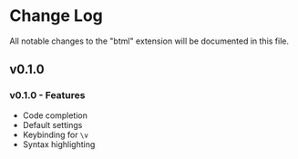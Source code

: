 # Change Log

All notable changes to the "btml" extension will be documented in this file.

## v0.1.0

### v0.1.0 - Features

- Code completion
- Default settings
- Keybinding for `\v`
- Syntax highlighting